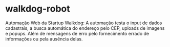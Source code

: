 # walkdog-robot
Automação Web da Startup Walkdog: A automação testa o input de dados cadastrais, a busca automática do endereço pelo CEP, uploads de imagens e popups. Além de mensagens de erro pelo fornecimento errado de informações ou pela ausência delas. 
